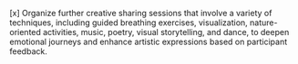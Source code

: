 [x] Organize further creative sharing sessions that involve a variety of techniques, including guided breathing exercises, visualization, nature-oriented activities, music, poetry, visual storytelling, and dance, to deepen emotional journeys and enhance artistic expressions based on participant feedback.
